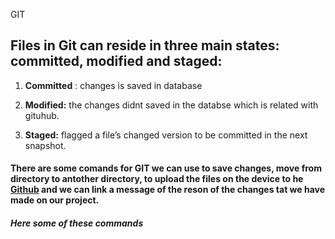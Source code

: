 GIT

## Files in Git can reside in three main states: committed, modified and staged:

1. **Committed** : changes is saved in database

2. **Modified:** the changes didnt saved in the databse which is related with gituhub.

3. **Staged:** flagged a file’s changed version to be committed in the next snapshot.


#### There are some comands for GIT we can use to save changes, move from directory to antother directory, to upload the files on the device to he [Github](https://github.com) and we can link a message of the reson of the changes tat we have made on our project.

###### **Here some of these commands**


